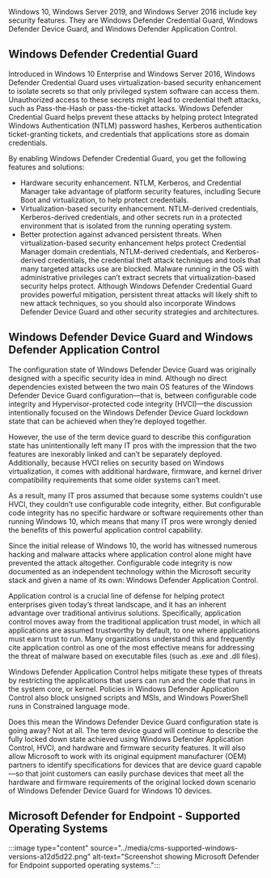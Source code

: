 
Windows 10, Windows Server 2019, and Windows Server 2016 include key security features. They are Windows Defender Credential Guard, Windows Defender Device Guard, and Windows Defender Application Control.

## Windows Defender Credential Guard

Introduced in Windows 10 Enterprise and Windows Server 2016, Windows Defender Credential Guard uses virtualization-based security enhancement to isolate secrets so that only privileged system software can access them. Unauthorized access to these secrets might lead to credential theft attacks, such as Pass-the-Hash or pass-the-ticket attacks. Windows Defender Credential Guard helps prevent these attacks by helping protect Integrated Windows Authentication (NTLM) password hashes, Kerberos authentication ticket-granting tickets, and credentials that applications store as domain credentials.

By enabling Windows Defender Credential Guard, you get the following features and solutions:

 -  Hardware security enhancement. NTLM, Kerberos, and Credential Manager take advantage of platform security features, including Secure Boot and virtualization, to help protect credentials.
 -  Virtualization-based security enhancement. NTLM-derived credentials, Kerberos-derived credentials, and other secrets run in a protected environment that is isolated from the running operating system.
 -  Better protection against advanced persistent threats. When virtualization-based security enhancement helps protect Credential Manager domain credentials, NTLM-derived credentials, and Kerberos-derived credentials, the credential theft attack techniques and tools that many targeted attacks use are blocked. Malware running in the OS with administrative privileges can’t extract secrets that virtualization-based security helps protect. Although Windows Defender Credential Guard provides powerful mitigation, persistent threat attacks will likely shift to new attack techniques, so you should also incorporate Windows Defender Device Guard and other security strategies and architectures.

## Windows Defender Device Guard and Windows Defender Application Control

The configuration state of Windows Defender Device Guard was originally designed with a specific security idea in mind. Although no direct dependencies existed between the two main OS features of the Windows Defender Device Guard configuration—that is, between configurable code integrity and Hypervisor-protected code integrity (HVCI)—the discussion intentionally focused on the Windows Defender Device Guard lockdown state that can be achieved when they’re deployed together.

However, the use of the term device guard to describe this configuration state has unintentionally left many IT pros with the impression that the two features are inexorably linked and can’t be separately deployed. Additionally, because HVCI relies on security based on Windows virtualization, it comes with additional hardware, firmware, and kernel driver compatibility requirements that some older systems can’t meet.

As a result, many IT pros assumed that because some systems couldn't use HVCI, they couldn’t use configurable code integrity, either. But configurable code integrity has no specific hardware or software requirements other than running Windows 10, which means that many IT pros were wrongly denied the benefits of this powerful application control capability.

Since the initial release of Windows 10, the world has witnessed numerous hacking and malware attacks where application control alone might have prevented the attack altogether. Configurable code integrity is now documented as an independent technology within the Microsoft security stack and given a name of its own: Windows Defender Application Control.

Application control is a crucial line of defense for helping protect enterprises given today’s threat landscape, and it has an inherent advantage over traditional antivirus solutions. Specifically, application control moves away from the traditional application trust model, in which all applications are assumed trustworthy by default, to one where applications must earn trust to run. Many organizations understand this and frequently cite application control as one of the most effective means for addressing the threat of malware based on executable files (such as .exe and .dll files).

Windows Defender Application Control helps mitigate these types of threats by restricting the applications that users can run and the code that runs in the system core, or kernel. Policies in Windows Defender Application Control also block unsigned scripts and MSIs, and Windows PowerShell runs in Constrained language mode.

Does this mean the Windows Defender Device Guard configuration state is going away? Not at all. The term device guard will continue to describe the fully locked down state achieved using Windows Defender Application Control, HVCI, and hardware and firmware security features. It will also allow Microsoft to work with its original equipment manufacturer (OEM) partners to identify specifications for devices that are device guard capable—so that joint customers can easily purchase devices that meet all the hardware and firmware requirements of the original locked down scenario of Windows Defender Device Guard for Windows 10 devices.

## Microsoft Defender for Endpoint - Supported Operating Systems

:::image type="content" source="../media/cms-supported-windows-versions-a12d5d22.png" alt-text="Screenshot showing Microsoft Defender for Endpoint supported operating systems.":::

